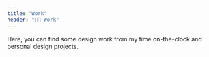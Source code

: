 ```yaml
---
title: "Work"
header: "👨‍💻 Work"
---
```

Here, you can find some design work from my time on-the-clock and personal design projects.